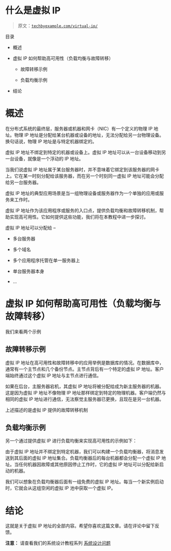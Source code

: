 # 什么是虚拟 IP

> 原文：[`techbyexample.com/virtual-ip/`](https://techbyexample.com/virtual-ip/)

目录

+   概述

+   虚拟 IP 如何帮助高可用性（负载均衡与故障转移）

    +   故障转移示例

    +   负载均衡示例

+   结论

# **概述**

在分布式系统的最终层，服务器或机器和网卡（NIC）有一个定义的物理 IP 地址。物理 IP 地址是分配给某台机器或设备的地址，无法分配给另一台物理设备。换句话说，物理 IP 地址是与特定机器绑定的。

虚拟 IP 地址不绑定到特定的机器或设备上。虚拟 IP 地址可以从一台设备移动到另一台设备，就像是一个浮动的 IP 地址。

当我们说虚拟 IP 地址属于某台服务器时，并不意味着它绑定到该服务器的网卡上。它在某一时刻分配给该服务器，而在另一个时刻同一虚拟 IP 地址可能会分配给另一台服务器。

虚拟 IP 地址的典型应用场景是当一组物理设备或服务器作为一个单独的应用或服务来工作时。

虚拟 IP 地址作为该应用程序或服务的入口点，提供负载均衡和故障转移机制，帮助实现高可用性。它如何提供这些功能，我们将在本教程中进一步探讨。

虚拟 IP 地址可以分配给 –

+   多台服务器

+   多个域名

+   多个应用程序托管在单一服务器上

+   单台服务器本身

+   …

# **虚拟 IP 如何帮助高可用性（负载均衡与故障转移）**

我们来看两个示例

## **故障转移示例**

虚拟 IP 地址在高可用性和故障转移中的应用举例是数据库的情况。在数据库中，通常有一个主节点和几个备份节点。主节点背后有一个特定的虚拟 IP 地址。客户端始终通过这个虚拟 IP 地址与主节点进行通信。

如果在后台，主服务器宕机，其虚拟 IP 地址将被分配给成为新主服务器的机器。这是因为虚拟 IP 地址不像物理 IP 地址那样绑定到特定的物理机器。客户端仍然与相同的虚拟 IP 地址进行通信，无法察觉主服务器已更换，且现在是另一台机器。

上述描述的是虚拟 IP 提供的故障转移机制

## **负载均衡示例**

另一个通过提供虚拟 IP 进行负载均衡来实现高可用性的示例如下：

由于虚拟 IP 地址并不绑定到特定机器，我们可以构建一个负载均衡器，将消息发送到其后面的虚拟 IP 地址集合。负载均衡器后的每台机器都会分配一个虚拟 IP 地址。当任何机器因故障或其他原因停止工作时，它的虚拟 IP 地址可以分配给新启动的机器。

我们可以想象在负载均衡器后面有一组免费的虚拟 IP 地址。每当一个新实例启动时，它就会从这组空闲的虚拟 IP 池中获取一个虚拟 IP。

# **结论**

这就是关于虚拟 IP 地址的全部内容。希望你喜欢这篇文章。请在评论中留下反馈。

**注意：** 请查看我们的系统设计教程系列 [系统设计问题](https://techbyexample.com/system-design-questions/)

